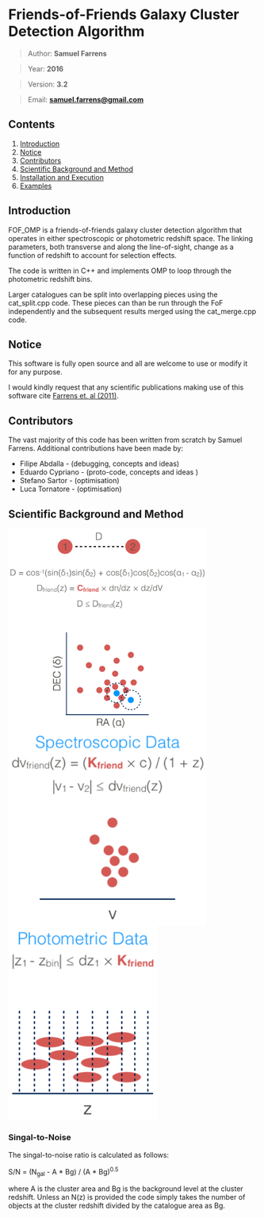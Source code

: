 # Friends-of-Friends Galaxy Cluster Detection Algorithm

> Author: **Samuel Farrens**

> Year: **2016**

> Version: **3.2**

> Email: **[samuel.farrens@gmail.com](mailto:samuel.farrens@gmail.com)**

## Contents

1. [Introduction](#intro_anchor)
1. [Notice](#note_anchor)
1. [Contributors](#contribute_anchor)
1. [Scientific Background and Method](#method_anchor)
1. [Installation and Execution](./docs/readme.md)
1. [Examples](./examples/readme.md)

<a name="intro_anchor"></a>
## Introduction
FOF_OMP is a friends-of-friends galaxy cluster detection algorithm that operates in
either spectroscopic or photometric redshift space. The linking parameters,
both transverse and along the line-of-sight, change as a function of
redshift to account for selection effects.

The code is written in C++ and implements OMP to loop through the
photometric redshift bins.

Larger catalogues can be split into overlapping pieces using the
cat\_split.cpp code. These pieces can than be run through the FoF
independently and the subsequent results merged using the cat\_merge.cpp
code.

<a name="note_anchor"></a>
## Notice

This software is fully open source and all are welcome to use or modify it for
any purpose.

I would kindly request that any scientific publications making use of this software cite <a href="http://adsabs.harvard.edu/abs/2011MNRAS.417.1402F" target="_blank">Farrens et. al (2011)</a>.

<a name="contributors_anchor"></a>
## Contributors

The vast majority of this code has been written from scratch by Samuel Farrens. Additional contributions have been made by:

* Filipe Abdalla - (debugging, concepts and ideas)
* Eduardo Cypriano - (proto-code, concepts and ideas )
* Stefano Sartor - (optimisation)
* Luca Tornatore - (optimisation)

<a name="method_anchor"></a>
## Scientific Background and Method

<img src="docs/images/fof_1.png" width="400" align="middle">

<img src="docs/images/fof_2.png" width="400" align="middle">

<img src="docs/images/fof_3.png" width="300" align="middle">

### Singal-to-Noise

The singal-to-noise ratio is calculated as follows:

S/N = (N<sub>gal</sub> - A * Bg) / (A * Bg)<sup>0.5</sup>

where A is the cluster area and Bg is the background level at the
cluster redshift. Unless an N(z) is provided the code simply takes the
number of objects at the cluster redshift divided by the catalogue
area as Bg.
